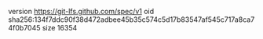 version https://git-lfs.github.com/spec/v1
oid sha256:134f7ddc90f38d472adbee45b35c574c5d17b83547af545c717a8ca74f0b7045
size 16354
